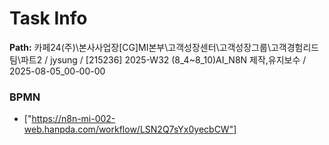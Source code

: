 # Task Info

**Path:** 카페24(주)\본사사업장\[CG]MI본부\고객성장센터\고객성장그룹\고객경험리드팀\파트2 / jysung / [215236] 2025-W32 (8_4~8_10)AI_N8N 제작,유지보수 / 2025-08-05_00-00-00

### BPMN
- ["https://n8n-mi-002-web.hanpda.com/workflow/LSN2Q7sYx0yecbCW"]

